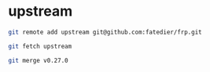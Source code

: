 # upstream

```bash
git remote add upstream git@github.com:fatedier/frp.git

git fetch upstream

git merge v0.27.0
```
